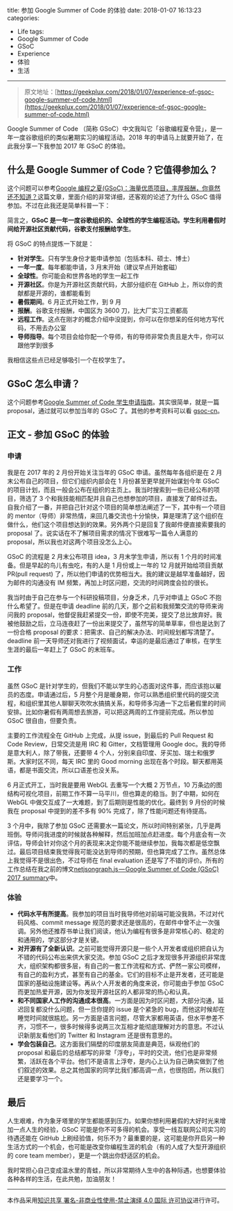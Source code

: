 title: 参加 Google Summer of Code 的体验
date: 2018-01-07 16:13:23
categories:
- Life
tags:
- Google Summer of Code
- GSoC
- Experience
- 体验
- 生活
---

> 原文地址：[https://geekplux.com/2018/01/07/experience-of-gsoc-google-summer-of-code.html](https://geekplux.com/2018/01/07/experience-of-gsoc-google-summer-of-code.html)

Google Summer of Code （简称 GSoC）中文我叫它「谷歌编程夏令营」，是一年一度谷歌组织的类似暑期实习的编程活动。2018 年的申请马上就要开始了，在此我分享一下我参加 2017 年 GSoC 的体验。

## 什么是 Google Summer of Code？它值得参加么？

这个问题可以参考[Google 编程之夏(GSoC)：海量优质项目，丰厚报酬，你竟然还不知道？](https://zhuanlan.zhihu.com/p/27330699)这篇文章，里面介绍的非常详细，还客观的论述了为什么 GSoC 值得参加。不过在此我还是简单科普一下：

简言之，**GSoC 是一年一度谷歌组织的、全球性的学生编程活动。学生利用暑假时间给开源社区贡献代码，谷歌支付报酬给学生**。

将 GSoC 的特点提炼一下就是：

- **针对学生**。只有学生身份才能申请参加（包括本科、硕士、博士）
- **一年一度**。每年都能申请，3 月末开始（建议早点开始套磁）
- **全球性**。你可能会和世界各地的学生一起工作
- **开源社区**。你是为开源社区贡献代码，大部分组织在 GitHub 上，所以你的贡献都是开源的，谁都能看到
- **暑假期间**。6 月正式开始工作，到 9 月
- **报酬**。谷歌支付报酬，中国区为 3600 刀，比大厂实习工资都高
- **远程工作**。这点在刚才的概念介绍中没提到，你可以在你想呆的任何地方写代码，不用去办公室
- **导师指导**。每个项目会给你配一个导师，有的导师非常负责且是大牛，你可以跟他学到很多

我相信这些点已经足够吸引一个在校学生了。

## GSoC 怎么申请？

这个问题参考[Google Summer of Code 学生申请指南](https://zhuanlan.zhihu.com/p/27823910)。其实很简单，就是一篇 proposal，通过就可以参加当年的 GSoC 了。其他的参考资料可以看 [gsoc-cn](https://github.com/gsoc-cn/gsoc-cn)。

## 正文 - 参加 GSoC 的体验

### 申请

我是在 2017 年的 2 月份开始关注当年的 GSoC 申请。虽然每年各组织是在 2 月末公布自己的项目，但它们组织内部会在 1 月份甚至更早就开始谋划今年 GSoC 的项目计划，而且一般会公布在组织的主页上。我当时搜索到一些已经公布的项目，筛选了 3 个和我技能相匹配并且自己也想参加的项目，直接发了邮件过去。自我介绍了一番，并把自己针对这个项目的简单想法阐述了一下，其中有一个项目的 mentor（导师）非常热情，来回几番交流也十分愉快，算是理清了这个组织在做什么，他们这个项目想达到的效果。另外两个只是回复了我邮件便直接索要我的 proposal 了。说实话在不了解项目需求的情况下很难写一篇令人满意的 proposal，所以我也对这两个项目没怎么上心。

GSoC 的流程是 2 月末公布项目 idea，3 月末学生申请，所以有 1 个月的时间准备。但是早起的鸟儿有虫吃，有的人是 1 月份或上一年的 12 月就开始给项目贡献 PR(pull request) 了，所以他们申请的优势相当大。我的建议是越早准备越好，因为邮件的沟通没有 IM 频繁，再加上时区问题，交流的时间跨度会拉的很长。

我当时由于自己在参与一个科研投稿项目，分身乏术，几乎对申请上 GSoC 不抱什么希望了。但是在申请 deadline 前的几天，那个之前和我频繁交流的导师来询问我的 proposal，他督促我赶紧提交一份，即使不完美，提交了总比放弃好。我被他鼓励之后，立马连夜赶了一份出来提交了，虽然写的简单草率，但也是达到了一份合格 proposal 的要求：把需求、自己的解决办法、时间规划都写清楚了。deadline 前一天导师还对我进行了视频面试，幸运的是最后通过了审核，在学生生涯的最后一年赶上了 GSoC 的末班车。

### 工作

虽然 GSoC 是针对学生的，但我们不能以学生的心态面对这件事，而应该抱以雇员的态度。申请通过后，5 月整个月是暖身期，你可以熟悉组织里代码的提交流程，和组织里其他人聊聊天吹吹水搞搞关系，和导师多沟通一下之后暑假里的时间安排。比如你暑假有两周想去旅游，可以把这两周的工作提前完成。所以参加 GSoC 很自由，但要负责。

主要的工作流程全在 GitHub 上完成，从提 issue，到最后的 Pull Request 和 Code Review，日常交流是用 IRC 和 Gitter，文档管理用 Google doc。我的导师是意大利人，除了带我，还要带 4 个人，分别来自印度、牙买加、瑞士和俄罗斯。大家时区不同，每天 IRC 里的 Good morning 出现在各个时段。聊天都用英语，都是书面交流，所以口语差也没关系。

6 月正式开工，当时我是要用 WebGL 去重写一个大概 2 万节点，10 万条边的图结构可视化项目，前期工作不算一马平川，但也算走的稳当。到了中期，如何在 WebGL 中做交互成了一大难题，到了后期则是性能的优化。最终到 9 月份的时候我在 proposal 中提到的差不多有 90% 完成了，除了性能问题还有待提高。

3 个月中，我除了参加 GSoC 还需要水一篇论文，所以时间特别紧张，几乎是两班倒。导师问我进度的时候就各种解释，然后加班加点赶进度。每个月底会有一次评估，导师会针对你这个月的表现来决定你能不能继续参加，我每次都是低空飘过。最后项目结束我觉得我可能没达到导师的预期，但也算完成了工作。虽然总体上我觉得不是很出色，不过导师在 final evaluation 还是写了不错的评价。所有的工作总结在我之前的博文[netjsongraph.js — Google Summer of Code (GSoC) 2017 summary](http://geekplux.com/2017/08/26/netjsongraph-js-google-summer-code-gsoc-2017-summary.html)中。

### 体验

- **代码水平有所提高**。我参加的项目当时我导师他对前端可能没我熟，不过对代码风格、commit message 规范的要求还是很高的，在邮件中曾不止一次强调。另外他还推荐书单让我们阅读，他认为编程有很多是非常核心的、稳定的和通用的，学这部分才是关键。
- **对开源有了全新认识**。之前可能觉得开源只是一些个人开发者或组织把自认为不错的代码公布出来供大家交流。参加 GSoC 之后才发现很多开源组织非常庞大，组织架构都很多层，有自己的一套工作流程和方式、俨然一家公司模样，有自己的盈利方式，甚至有自己的基金。它们的目标不止是开发者，还可能是国家的基础设施建设等。再从个人开发者的角度来说，你可能由于参加 GSoC 而更加热爱开源，因为你发现开源社区的人都非常的热心和认真。
- **和不同国家人工作的沟通成本很高**。一方面是因为时区问题，大部分沟通，延迟回复都没什么问题，但一旦你提的 issue 是个紧急的 bug，而他这时候却在睡觉时间就很尴尬。另一方面是语言问题，尽管大家都用英语，但水平参差不齐，习惯不一，很多时候得多说两三次互相才能彻底理解对方的意思。不过认识新朋友看他们的 Twitter 和 Instagram 还是很有意思的。
- **学会包装自己**。这方面我们隔壁的印度朋友简直是典范，纵观他们的 proposal 和最后的总结都写的非常「浮夸」，平时的交流，他们也是非常频繁，活跃在各个平台。他们不是语言上浮夸，是内心上认为自己确实做到了他们叙述的效果。总之其他国家的同学比我们都高调一点，也很抱团，所以我们还是要学习一个。

## 最后

人生艰难，作为象牙塔里的学生都能感到压力。如果你想利用暑假的大好时光来增加一点人生的经验，GSoC 可能是你不可多得的机会。享受一线互联网公司实习的待遇还能在 GitHub 上刷经验值，何乐不为？最重要的是，这可能是你开启另一种生活方式的一个机会，也可能是改变你编程生涯的机会（有的人成了大型开源组织的 core team member），更是一个跳出你舒适区的机会。

我时常担心自己变成温水里的青蛙，所以非常期待人生中的各种际遇，也想要体验各种各样的生活，在此共勉，加油朋友！

--------------
本作品采用[知识共享 署名-非商业性使用-禁止演绎 4.0 国际 许可协议](http://creativecommons.org/licenses/by-nc-nd/4.0/)进行许可。
